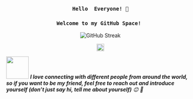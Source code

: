 <h3 align='center'><code>Hello  Everyone! 👋<br/></code></h3>
<h3 align='center'><code>Welcome to my GitHub Space! <br/></code></h3>


<div align="center">

![GitHub Streak](https://streak-stats.demolab.com?user=MRNOONE333&theme=terafox)

</div>





<p align="center">
<!--   <a href="https://www.linkedin.com/in/hritam-basak-a66114166/">
    <img align="center" alt="Hritam's LinkedIN" height="30px" width="25px" src="https://cdn.jsdelivr.net/npm/simple-icons@v3/icons/linkedin.svg" />
  </a>&ensp;
  <a href="https://scholar.google.com/citations?user=29wTOh4AAAAJ&hl=en">
    <img align="center" alt="Hritam Basak | Google Scholar" height="30px" width="25px" src="https://cdn.jsdelivr.net/npm/simple-icons@v3/icons/googlescholar.svg" />
  </a>&ensp; -->
  <img height="20" align='center' src="https://visitor-badge.laobi.icu/badge?page_id=hritam-98" alt="visitor badge"/>
</p>

<img src="https://media.giphy.com/media/LnQjpWaON8nhr21vNW/giphy.gif" width="60"> <em><b>I love connecting with different people from around the world, so if you want to be my friend, feel free to reach out and introduce yourself (don’t just say hi, tell me about yourself)</b> 😊 💜</em>

<!--
**MRNOONE333/MRNOONE333** is a ✨ _special_ ✨ repository because its `README.md` (this file) appears on your GitHub profile.

Here are some ideas to get you started:

- 🔭 I’m currently working on ...
- 🌱 I’m currently learning ...
- 👯 I’m looking to collaborate on ...
- 🤔 I’m looking for help with ...
- 💬 Ask me about ...
- 📫 How to reach me: ...
- 😄 Pronouns: ...
- ⚡ Fun fact: ...
-->
